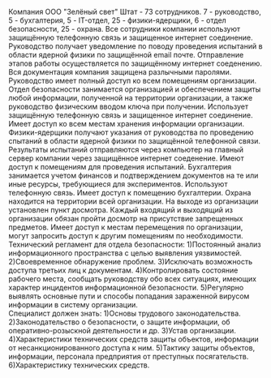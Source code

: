 Компания ООО "Зелёный свет" Штат - 73 сотрудников. 7 - руководство, 5 - бухгалтерия, 5 - IT-отдел, 25 - физики-ядерщики, 6 - отдел безопасности, 25 - охрана. Все сотрудники компании используют защищённую телефонную связь  и защищенное интернет соединение. Руководство получает уведомление по поводу проведения испытаний в области ядерной физики по защищённой email почте. Отправление этапов работы осуществляется по защищённому интернет соеденению. Вся документация компания защищена разлычными паролями. Руководство имеет полный доступ ко всем помещениям организации.  Отдел безопасности занимается организацией и обеспечением защиты любой информации, полученной на территории организации, а также руководство физическим вводом ключа при получении. Использует  защищённую телефонную связь  и защищенное интернет соединение. Имеет доступ ко всем местам хранения информации организации. Физики-ядерщики получают указания от руководства по проведению спытаний в области ядерной физики по защищённой телефонной связи. Результаты испытаний отправляются через компьютер на главный сервер компании через защищённое интернет соеденение. Имеют доступ к помещениям для проведения испытаний. Бухгалтерия занимается учетом финансов и подтверждением документов на те или иные ресурсы, требующиеся для экспериментов. Используют телефонную связь. Имеет доступ к помещению бухгалтерии. Охрана находится на территории всей организации. На выходе из организации установлен пункт досмотра. Каждый входящий и выходящий из организации обязан пройти досмотр на присутствие запрещенных предметов. Имеет доступ к местам перемещения по организации, могут запросить доступ к другим помещениям по необходимости.
Технический регламент для отдела безопасности: 
1)Постоянный анализ информационного пространства с целью выявления уязвимостей. 
2)Своевременное обнаружение проблем.
3)Исключать возможность доступа третьих лиц к документам. 
4)Контролировать состояние рабочего места, сообщать руководству обо всех ситуациях, имеющих характер инцидентов информационной безопасности.
5)Регулярно выявлять основные пути и способы попадания зараженной вирусом информации в систему организации.  
Специалист должен знать: 
1)Основы трудового законодательства. 
2)Законодательство о безопасности, о защите информации, об оперативно-розыскной деятельности и др. 
3)Устав организации. 
4)Характеристики технических средств защиты объектов, информации от несанкционированного доступа к ним. 
5)Тактику защиты объектов, информации, персонала предприятия от преступных посягательств. 
6)Характеристику технических средств.

